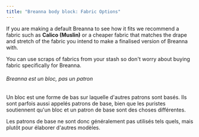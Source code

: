 ```yaml
---
title: "Breanna body block: Fabric Options"
---
```


If you are making a default Breanna to see how it fits we recommend a fabric such as **Calico (Muslin)** or a cheaper fabric that matches the drape and stretch of the fabric you intend to make a finalised version of Breanna with.

You can use scraps of fabrics from your stash so don't worry about buying fabric specifically for Breanna.

<Note>

###### Breanna est un bloc, pas un patron

Un bloc est une forme de bas sur laquelle d'autres patrons sont basés.
Ils sont parfois aussi appelés patrons de base, bien que les puristes soutiennent qu'un bloc et un patron de base sont des choses différentes.

Les patrons de base ne sont donc généralement pas utilisés tels quels, mais plutôt pour élaborer d'autres modèles.

</Note>
